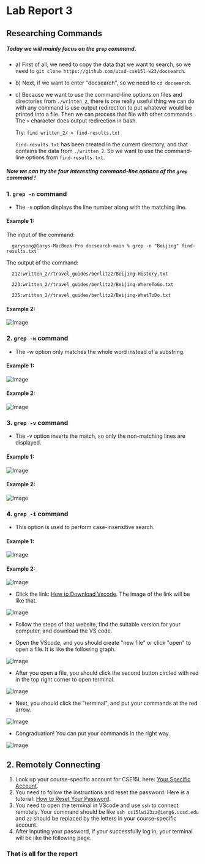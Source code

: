# Lab Report 3
## Researching Commands
##### Today we will mainly focus on the `grep` command. 

* a) First of all, we need to copy the data that we want to search, so we need to `git clone https://github.com/ucsd-cse15l-w23/docsearch`.

* b) Next, if we want to enter "docsearch", so we need to `cd docsearch`.

* c) Because we want to use the command-line options on files and directories from `./written_2`, there is one really useful thing we can do with any command is use output redirection to put whatever would be printed into a file. Then we can process that file with other commands. The `>` character does output redirection in bash.

  Try: `find written_2/ > find-results.txt`

  `find-results.txt` has been created in the current directory, and that contains the data from `./written_2`. So we want to use the command-line options   from `find-results.txt`.

##### Now we can try the four interesting command-line options of the `grep` command !

### 1. `grep -n` command 

* The `-n` option displays the line number along with the matching line.

#### Example 1:
  The input of the command:
  
      garysong@Garys-MacBook-Pro docsearch-main % grep -n "Beijing" find-results.txt`
 
  The output of the command:
  
      212:written_2//travel_guides/berlitz2/Beijing-History.txt
      
      223:written_2//travel_guides/berlitz2/Beijing-WhereToGo.txt
      
      235:written_2//travel_guides/berlitz2/Beijing-WhatToDo.txt

#### Example 2:
 ![Image](VScodeDownload.png)

### 2. `grep -w` command 

* The -w option only matches the whole word instead of a substring.

#### Example 1:
 ![Image](VScodeDownload.png)
#### Example 2:
 ![Image](VScodeDownload.png)


### 3. `grep -v` command

* The -v option inverts the match, so only the non-matching lines are displayed.

#### Example 1:
 ![Image](VScodeDownload.png)
#### Example 2:
 ![Image](VScodeDownload.png)

### 4. `grep -i` command 

* This option is used to perform case-insensitive search.

#### Example 1:
 ![Image](VScodeDownload.png)
#### Example 2:
 ![Image](VScodeDownload.png)

 
 
 
 
 
* Click the link: [How to Download Vscode](https://code.visualstudio.com/). The image of the link will be like that.

 ![Image](VScodeDownload.png)

* Follow the steps of that website, find the suitable version for your computer, and download the VS code.

* Open the VScode, and you should create "new file" or click "open" to open a file. It is like the following graph.

 ![Image](123.png)

* After you open a file, you should click the second button circled with red in the top right corner to open terminal.

 ![Image](12345.png)

* Next, you should click the "terminal", and put your commands at the red arrow.

 ![Image](1234567.png)

* Congraduation! You can put your commands in the right way.

 ![Image](VScode.png)



## 2. Remotely Connecting
1. Look up your course-specific account for CSE15L here: [Your Specific Account](https://sdacs.ucsd.edu/~icc/index.php).
2. You need to follow the instructions and reset the password. Here is a tutorial: [How to Reset Your Password](https://docs.google.com/document/d/1hs7CyQeh-MdUfM9uv99i8tqfneos6Y8bDU0uhn1wqho/edit).
3. You need to open the terminal in VScode and use `ssh` to connect remotely. Your command should be like `ssh cs15lwi23zz@ieng6.ucsd.edu` and `zz` should be replaced by the letters in your course-specific account.
4. After inputing your password, if your successfully log in, your terminal will be like the following page.



### That is all for the report 
